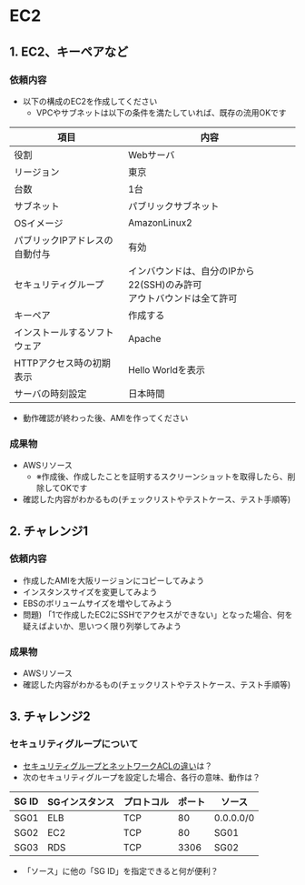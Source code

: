 # EC2

## 1. EC2、キーペアなど

### 依頼内容

- 以下の構成のEC2を作成してください
  - VPCやサブネットは以下の条件を満たしていれば、既存の流用OKです

| 項目  | 内容 |
| ------------- | ------------- |
| 役割  | Webサーバ  |
| リージョン  | 東京  |
| 台数  | 1台  |
| サブネット  | パブリックサブネット |
| OSイメージ  | AmazonLinux2 |
| パブリックIPアドレスの自動付与  | 有効 |
| セキュリティグループ  | インバウンドは、自分のIPから22(SSH)のみ許可<br/>アウトバウンドは全て許可 |
| キーペア  | 作成する |
| インストールするソフトウェア  | Apache |
| HTTPアクセス時の初期表示  | Hello Worldを表示 |
| サーバの時刻設定  | 日本時間 |

- 動作確認が終わった後、AMIを作ってください

### 成果物
- AWSリソース
  - ※作成後、作成したことを証明するスクリーンショットを取得したら、削除してOKです
- 確認した内容がわかるもの(チェックリストやテストケース、テスト手順等)

## 2. チャレンジ1

### 依頼内容

- 作成したAMIを大阪リージョンにコピーしてみよう
- インスタンスサイズを変更してみよう
- EBSのボリュームサイズを増やしてみよう
- 問題) 「1で作成したEC2にSSHでアクセスができない」となった場合、何を疑えばよいか、思いつく限り列挙してみよう

### 成果物
- AWSリソース
- 確認した内容がわかるもの(チェックリストやテストケース、テスト手順等)

## 3. チャレンジ2

### セキュリティグループについて
- [セキュリティグループとネットワークACLの違い](https://docs.aws.amazon.com/ja_jp/vpc/latest/userguide/VPC_Security.html#VPC_Security_Comparison)は？
- 次のセキュリティグループを設定した場合、各行の意味、動作は？

| SG ID | SGインスタンス  | プロトコル | ポート | ソース |
| ------------- | ------------- | ------------- | ------------- | ------------- |
| SG01| ELB | TCP  | 80 | 0.0.0.0/0 |
| SG02| EC2 | TCP  | 80 | SG01 |
| SG03| RDS | TCP  | 3306 | SG02 |

- 「ソース」に他の「SG ID」を指定できると何が便利？
